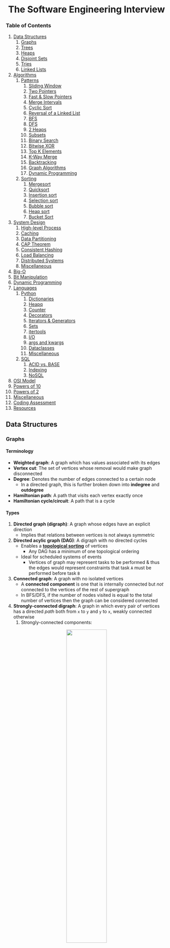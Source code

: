 <h1 align=center> The Software Engineering Interview </h1> <!-- omit in toc -->

<h3> Table of Contents </h3> <!-- omit in toc -->

1. [Data Structures](#data-structures)
   1. [Graphs](#graphs)
   2. [Trees](#trees)
   3. [Heaps](#heaps)
   4. [Disjoint Sets](#disjoint-sets)
   5. [Tries](#tries)
   6. [Linked Lists](#linked-lists)
2. [Algorithms](#algorithms)
   1. [Patterns](#patterns)
      1. [Sliding Window](#sliding-window)
      2. [Two Pointers](#two-pointers)
      3. [Fast & Slow Pointers](#fast--slow-pointers)
      4. [Merge Intervals](#merge-intervals)
      5. [Cyclic Sort](#cyclic-sort)
      6. [Reversal of a Linked List](#reversal-of-a-linked-list)
      7. [BFS](#bfs)
      8. [DFS](#dfs)
      9. [2 Heaps](#2-heaps)
      10. [Subsets](#subsets)
      11. [Binary Search](#binary-search)
      12. [Bitwise XOR](#bitwise-xor)
      13. [Top K Elements](#top-k-elements)
      14. [K-Way Merge](#k-way-merge)
      15. [Backtracking](#backtracking)
      16. [Graph Algorithms](#graph-algorithms)
      17. [Dynamic Programming](#dynamic-programming)
   2. [Sorting](#sorting)
      1. [Mergesort](#mergesort)
      2. [Quicksort](#quicksort)
      3. [Insertion sort](#insertion-sort)
      4. [Selection sort](#selection-sort)
      5. [Bubble sort](#bubble-sort)
      6. [Heap sort](#heap-sort)
      7. [Bucket Sort](#bucket-sort)
3. [System Design](#system-design)
   1. [High-level Process](#high-level-process)
   2. [Caching](#caching)
   3. [Data Partitioning](#data-partitioning)
   4. [CAP Theorem](#cap-theorem)
   5. [Consistent Hashing](#consistent-hashing)
   6. [Load Balancing](#load-balancing)
   7. [Distributed Systems](#distributed-systems)
   8. [Miscellaneous](#miscellaneous)
4. [Big-O](#big-o)
5. [Bit Manipulation](#bit-manipulation)
6. [Dynamic Programming](#dynamic-programming-1)
7. [Languages](#languages)
   1. [Python](#python)
      1. [Dictionaries](#dictionaries)
      2. [Heapq](#heapq)
      3. [Counter](#counter)
      4. [Decorators](#decorators)
      5. [Iterators & Generators](#iterators--generators)
      6. [Sets](#sets)
      7. [itertools](#itertools)
      8. [I/O](#io)
      9. [args and kwargs](#args-and-kwargs)
      10. [Dataclasses](#dataclasses)
      11. [Miscellaneous](#miscellaneous-1)
   2. [SQL](#sql)
      1. [ACID vs. BASE](#acid-vs-base)
      2. [Indexing](#indexing)
      3. [NoSQL](#nosql)
8. [OSI Model](#osi-model)
9. [Powers of 10](#powers-of-10)
10. [Powers of 2](#powers-of-2)
11. [Miscellaneous](#miscellaneous-2)
12. [Coding Assessment](#coding-assessment)
13. [Resources](#resources)

## Data Structures

### Graphs

#### Terminology <!-- omit in toc -->

- **Weighted graph**: A graph which has values associated with its edges
- **Vertex cut**: The set of vertices whose removal would make graph disconnected
- **Degree**: Denotes the number of edges connected to a certain node
  - In a directed graph, this is further broken down into **indegree** and **outdegree**
- **Hamiltonian path**: A path that visits each vertex exactly once
- **Hamiltonian cycle/circuit**: A path that is a cycle

#### Types <!-- omit in toc -->

1. **Directed graph (digraph)**: A graph whose edges have an explicit direction
   - Implies that relations between vertices is not always symmetric
2. **Directed acylic graph (DAG)**: A digraph with no directed cycles
   - Enables a [**topological sorting**](#topological-sorting) of vertices
     - Any DAG has a minimum of one topological ordering
   - Ideal for scheduled systems of events
     - Vertices of graph may represent tasks to be performed & thus the edges would represent constraints that task `A` must be performed before task `B`
3. **Connected graph**: A graph with no isolated vertices
   - A **connected component** is one that is internally connected but _not_ connected to the vertices of the rest of supergraph
   - In BFS/DFS, if the number of nodes visited is equal to the total number of vertices then the graph can be considered connected
4. **Strongly-connected digraph**: A graph in which every pair of vertices has a directed _path_ both from `x` to `y` and `y` to `x`, weakly connected otherwise
   1. Strongly-connected components:

  <p align="center">
    <img width=50% src="./assets/strongly_connected.png"/>
  </p>

#### Implementation <!-- omit in toc -->

1. **Adjacency list**
   - A hashmap whose keys are vertices and values are an unordered list of the neighbors of a vertex
   - More efficient than a matrix in regards to fetching a given vertex's neighbors - `O(1)` lookup
     - Less efficient for ascertaining if 2 vertices are neighbors - `O(|V|)` lookup
     - Slow to remove a vertex/edge because the entire map must be iterated over to remove any instances

 <p align="center">
    <img width=75% src="./assets/al.png"/>
  </p>

2. **Adjacency matrix**
   - Each (non-diagonal) entry `A`<sub>`ij`</sub> is equal to the number of edges from vertex `i` to vertex `j`
     - Entries can also be booleans if the graph is parallel (directed path in both directions)
   - In a graph without loops, the diagonal values in the matrix are `0`
   - Space efficient (1 bit per entry)
   - `O(1)` time to check if any 2 vertices are neighbors
   - Slow to add/remove vertices because the matrix will necessarily need to be resized/updated

 <p align="center">
    <img width=75% src="./assets/am.png"/>
  </p>

### Trees

A tree is an _undirected_ graph in which any two vertices are connected by _exactly_ one _path_ (not edge). In other words, a tree is an undirected graph without cycles.

#### Terminology <!-- omit in toc -->

- **Depth**: the number of edges from the root node to a node `n` (a root has a depth of `0`)
- **Height**: the number of edges from a node `n` to its _deepest_ leaf (a leaf has a height of `0`)

#### Traversals <!-- omit in toc -->

- Pre-order: Visit the _left_ side of each node
- In-order: Visit the _bottom_ of each node
- Post-order: Visit the _right_ side of each node

<p align="center">
  <img width=50% src="./assets/tree_traversals.jpeg"/>
</p>

#### Implementations <!-- omit in toc -->

##### Binary Trees

- **Full tree**: every node (aside from the leaves) has either `0` or `2` children
- **Complete tree**: Every level (except the last, potentially) is completely filled and all nodes are as far left as possible
- **Perfect tree**: A tree which is full and **wholly** complete e.g. last level is entirely filled
- **Balanced tree**: A tree in which the heights of any left and right sub-trees differ by no more than 1
- **Tree rotation**: An operation that changes the tree structure _without_ affecting the original order of the nodes

##### Binary Search Trees

Binary trees which have an additional sorting constraint such that **all** nodes of a left sub-tree are lesser than the root and **all** nodes of the right sub-tree are greater. This also implies that an inorder traversal of such a tree will print nodes in a sorted, ascending order.

- BSTs have a performance that's proportional to its height
  - Therefore, a smaller height is algorithmically preferable
  - Balanced trees have a height of `O(logN)` for `N` nodes
    - The worst case scenario for an unbalanced tree can be `O(N)`

###### Red-Black Trees

There are 4 main properties intrinsic to Red-Black trees:

1. Each node is either **red** or **black**
   - How the tree is "painted" ensures its balance
   - Tree is constantly re-painted to maintain its red-black properties
2. Root & all leaves are black
   - Leaf nodes have no data
3. If a node is red, then both of its children are black
4. Every path from a given node to its descendant leaves has the same number of black nodes (not counting the original node)
   - Therefore, there exists a black height for every node denoted as `bh(n)`

These properties thus reveal an axiom that a path from the root node to its _farthest_ leaf node is _no more than twice as long_ as the path from the root node to its _nearest_ leaf node (shortest path is entirely black nodes while the longest is of alternating colors). This ensures the tree is roughly height-balanced and therefore optimally efficient.

###### AVL trees

A self-balancing binary search tree in which each node maintains extra information called a balance factor whose value is either `-1`, `0` or `+1`.

- Balance factor of a node in an AVL tree is the difference between the height of the left subtree and that of the right subtree
- More stringent balancing than that of a Red-Black tree
  - Slower insertion & removal, faster search
- The heights of two subtrees from any node differ at most by `1`
  - If at any point the heights differ by more than `1`, a rebalancing is performed via tree rotations

##### Spanning Tree

A sub-graph of an undirected, connected graph which includes **all** vertices of the supergraph, trimmed down to contain the absolute _minimum number of edges_. The total number of spanning trees with `n` vertices that can be created from a complete graph is equal to `n`<sup>`(n-2)`</sup>.

###### Minimum Spanning Tree

A minimum spanning tree is a logical extension of a spanning tree. The only difference is that, for a minimum spanning tree, **weighted edges** are taken into account to derive the global minimum cost required to connect all vertices.

Algorithms:

1. [Kruskal's Algorithm (vertices)](#kruskals-algorithm)
2. [Prim's Algorithm (edges)](#prims-algorithm)

###### Shortest Path Tree

Given a connected, directed graph `G`, a shortest-path tree rooted at vertex `v` is a spanning tree `T` of `G`, such that the path distance from root `v` to any other vertex `u` in `T` is the shortest path distance from `v` to `u` in `G`.

A key component in SPTs, edge relaxation is the method by which the shortest path is able to be derived. Starting from the source node `v`, all adjacent nodes' weights are catalogued into one comprehensive table. Any non-adjacent node is marked as having a weight of positive infinity.

On each iterative visit of the next-closest vertex `u`, the paths to every other vertex is re-calculated from `u`. If this recalculation leads to a lesser-weighted path to any vertex `w` within the table, then the weight of that edge is updated to reflect that new, lesser value.

Once the next-closest vertex is determined, that node is visited and the cycle repeats. Eventually, once all the nodes have been visited, the table will contain a shortest path value from a source vertex `v` to _every other node_ in the graph.

Note: An SPT is **not** guaranteed to be an MST. An SPT guarantees that any node `u` will have a _locally_ optimized minimal path in regards to the _source_ node `v`, whereas an MST guarantees a _globally_ optimal cost to connect all vertices (without taking a source node into consideration).

Algorithms:

1. [Dijkstra's Algorithm](#dijkstras-algorithm)
2. [Bellman-Ford's Algorithm](#bellman-fords-algorithm)

### Heaps

A **complete binary tree** that satisfies the property that for any given node `n`, its children nodes are either lesser or greater than `n`.

When represented as an array:

- Children live at indices `2i+1` (left child) and `2i+2` (right child)
- Parent lives at `(i-1)//2`

```python
def heapify(arr, n, i):
      # Find largest among root and children
      largest = i
      l = 2 * i + 1
      r = 2 * i + 2

      if l < n and arr[i] < arr[l]:
          largest = l

      if r < n and arr[largest] < arr[r]:
          largest = r

      # If root is not largest, swap with largest and continue heapifying
      if largest != i:
          arr[i], arr[largest] = arr[largest], arr[i]
          heapify(arr, n, largest)


  def heapSort(arr):
      n = len(arr)

      # Build max heap
      for i in range(n//2, -1, -1):
          heapify(arr, n, i)

      for i in range(n-1, 0, -1):
          # Swap
          arr[i], arr[0] = arr[0], arr[i]

          # Heapify root element
          heapify(arr, i, 0)


  arr = [1, 12, 9, 5, 6, 10]
  heapSort(arr)
```

#### Fibonacci Heaps <!-- omit in toc -->

A fibonacci heap is a data structure that consists of a collection of trees which follow min-heap or max-heap property. In this structure, a node can have any amount of children except one. It is constructed in such a way that a tree of order `n` has at least `F`<sub>`n+2`</sub> nodes in it, where `F`<sub>`n+2`</sub> is the `(n+2)`<sup>th</sup> Fibonacci number.

##### Properties

1. It is a set of min/max-heap-ordered trees
2. A pointer is maintained at the minimum element node
3. It consists of a set of marked nodes
4. The trees within are unordered but rooted

<p align="center">
  <img width=70% src="./assets/fibonacci_heap.png"/>
</p>

##### Memory

The roots of all trees are linked together for quick access. The children nodes are then connected to one another via a doubly-linked list.

<p align="center">
  <img width=70% src="./assets/fib_heap_structure.png"/>
</p>

##### Complexity

- `O(1)` insertions, unions, key decreases, and min-finds
- `O(logn)` min extraction and node deletion

### Disjoint Sets

An abstract data structure that is concerned with the connectivity between components of a given network. Disjoint sets do not contain cycles, therefore they can be represented as trees.

#### Functions <!-- omit in toc -->

- `find(vertex)`

- `union(vertex1, vertex2)`

#### General Algorithm <!-- omit in toc -->

1. Initialize an array of size `V`, where `V` is the total number of vertices
   1. For each index, assign its value to that of the node it's representing
2. Iterate through a list of edges
3. Check whether the vertices of these edges belong to the same disjoint set
4. If not, union the vertices by updating the array to reflect the new set association
5. Continue iterating through the rest of the edges

#### Basic Implementations <!-- omit in toc -->

##### Quick Find

1. `O(1)` lookups but unions have a time complexity of `O(N)`
2. _Each_ index in the array is assigned to the root node of its corresponding set
3. Therefore, looking up whether two nodes belong to a set is trivial `return find(x) == find(y)`
4. Unions, however, necessitate all nodes in the joinee set to be updated with a new root value

```python
def __init__(self, size):
  self.root = [i for i in range(size)]

def find(self, x):
  return self.root[x] #efficient

def union(self, x, y):
  rootX = self.find(x)
  rootY = self.find(y)

  if rootX != rootY:
    for i in range(len(self.root)): #inefficient
      if self.root[i] == rootY:
        self.root[i] = rootX
```

##### Quick Union

1. `O(logN)` unions **and** finds
2. Each _parent_ index in the array is assigned to another parent index
3. Therefore, finding whether two vertices belong to a set takes a bit longer. `find(x), find(y)` has to access the index of `x` and `y`, and if its values are not not equal, it continually travels up their lineages until it finds their respective root nodes
4. Unions, on the other hand, are very efficient. To union two sets, the parent node of `set2` is the sole node that needs to be updated in the array

```python
def __init__(self, size):
  self.root = [i for i in range(size)]

def find(self, x):
  while x != self.root[x]: #inefficient
    x = self.root[x]
  return x

def union(self, x, y):
  rootX = self.find(x)
  rootY = self.find(y)

  if rootX != rootY:
    self.root[rootY] = rootX #efficient
```

<p align="center">
  <img width=70% src="./assets/disjoint_set.png"/>
</p>

##### Optimizations

There are 2 main optimizations we can implement into the disjoint set union algorithm:

###### Union by Rank

1. An extension of quick-union, union by rank provides optimizations for `union()`
2. Serves to limit the maximum height of each set
3. When unioning two vertices, instead of picking either the root of `x` or `y` at random (as in quick union), the root of the vertex with the lesser "rank" is chosen as the unionee
   1. Ranks are determined by tree height
   2. Thus, the "smaller" tree is merged into the larger and the possibility of creating a set that mimics a linked-list (`O(N)`) structuring is reduced
4. The general concept is that the array structure should represent a tree in order for the time complexity to be reduced down to a logarithmic time complexity
   1. Less parent nodes, less iterations

```python
def __init__(self, size):
  self.root = [i for i in range(size)]
  self.rank = [1] * size

def find(self, x):
  while x != self.root[x]:
    x = self.root[x]
  return x

def union(self, x, y):
  rootX = self.find(x)
  rootY = self.find(y)

  if rootX != rootY:
    if self.rank[rootX] > self.rank[rootY]:
      self.root[rootY] = rootX
    elif self.rank[rootX] < self.rank[rootY]:
      self.root[rootX] = rootY
    else:
      self.root[rootY] = rootX
      self.rank[rootX] += 1 # union by rank
```

###### Union with Path Compression

1. This optimization leverages the fact that the parent node of a parent node must be computed in order to find a node's given root
2. Since these computations are made along the entire length of the branch up to the root, the branch as a whole can be compressed
   1. The individual nodes composing this branch can be directly assigned to their ancestral root node rather than their respective parents
   2. This mimics the functionality in the Quick Find implementation and grants a best `O(1)` lookup time, `O(logN)` on average

```python
def __init__(self, size):
  self.root = [i for i in range(size)]

def find(self, x):
  while x != self.root[x]: # optimization
    self.root[x] = self.find(self.root[x])
  return self.root[x]

def union(self, x, y):
  rootX = self.find(x)
  rootY = self.find(y)

  if rootX != rootY:
    self.root[rootY] = rootX
```

###### Quick Union with All Optimizations

```python
def __init__(self, size):
  self.root = [i for i in range(size)]
  self.rank = [1] * size

def find(self, x):
  while x != self.root[x]:
    self.root[x] = self.find(self.root[x])
  return self.root[x]

def union(self, x, y):
  rootX = self.find(x)
  rootY = self.find(y)

  if rootX != rootY:
    if self.rank[rootX] > self.rank[rootY]:
      self.root[rootY] = rootX
    elif self.rank[rootX] < self.rank[rootY]:
      self.root[rootX] = rootY
    else:
      self.root[rootY] = rootX
      self.rank[rootX] += 1
```

### Tries

- Nodes do not store keys, but rather their position within the trie defines the key
  - e.g. They typically only store a character and the full string is built via depth traversal
- They typically store a boolean value representing whether said node signifies the end of a word
- Implemented as a `dictionary` of dictionaries
- `O(N)` lookup where `N` is the length of the word
- `O(M*N)` space complexity, for `M` words of length `N`

<p align="center">
  <img width=50% src="./assets/trie.svg"/>
</p>

### Linked Lists

- Fast, slow pointers
  - Both start at the head but one pointer jumps 2 nodes at a time, the other just 1
  - When `fast == slow`, then a cycle exists
  - **To find the length of the cycle**, move one of the pointers one-at-a-time until `fast == slow` again
  - **To find the start of the cycle**, start 2 pointers at the `root`, move 1 pointer ahead by the cycle length, then increment both by 1 until `ptr1 == ptr2`

## Algorithms

### Patterns

---

#### Quick reference <!-- omit in toc -->

| Problem                                       | Pattern                   |
| --------------------------------------------- | ------------------------- |
| Sorted array                                  | Binary search, 2 pointers |
| Permutations, subsets, all possible solutions | Backtracking              |
| Recursion not permitted                       | Stack                     |
| Max/min subarray, subset                      | Dynammic Programming      |
| Top, least K items                            | Heap                      |
| Common strings                                | Map, trie                 |
| Anything else                                 | Hash table, set           |

#### Sliding Window

- Ideal when the objective is to calculate something among subsets of an array or list
  - e.g. Given an array, find the average of all contiguous subarrays of size `K`
- Can reuse previous window calculation by simply removing the element that is exiting the window upon the next iteration - `O(n)`

```python
def find_averages_of_subarrays(arr, k):
  results = []
  windowSum = 0
  windowStart = 0

  for windowEnd in range(arr.length):
    windowSum += arr[windowEnd]

    if windowEnd >= k - 1:
      results.append(windowSum/k)
      windowSum -= arr[windowStart]
      windowStart += 1

  return results
```

#### Two Pointers

- Ideal for sorted arrays/linked lists or finding a set (pair, triplet, subarray) of elements that fit a certain constraint
- e.g. Squaring a sorted array, finding a triplet that sum to 0

```python
def remove_element(arr: List[int], key: int) -> int:
  nextElement = 0

  for val in range(len(arr)):
    if val != key:
      arr[nextElement] = val
      nextElement += 1

  return nextElement
```

#### Fast & Slow Pointers

- Typically reserved for cyclical arrays and linked lists
- e.g. Identifying palindromes, cycles

```python
def has_cycle(head: Optional[ListNode]) -> bool:
 slow = fast = head

 while fast and fast.next:
  fast = fast.next.next
  slow = slow.next

  if fast == slow:
   return True
 return False
```

```python
def find_happy_number(num):
  slow = num
  fast = num

  while True:
    slow = find_square_sum(slow)
    fast = find_square_sum(find_square_sum(fast))
    if slow == fast: break

  # check if the cycle is stuck on the number 1
  return slow == 1

def find_square_sum(num):
  sum = 0
  while num > 0:
    digit = num % 10
    sum += digit * digit
    num //= 10
  return sum
```

#### Merge Intervals

- Relevant for any problem involving overlapping intervals
  - Can be either finding these intervals or merging them
- If there are 2 intervals `A` and `B`, there are 6 outcomes:

<p align="center">
  <img width=75% src="./assets/merge_intervals.png"/>
</p>

```python
class Interval:
  def __init__(start, end):
    this.start = start
    this.end = end

def merge(intervals):
  if len(intervals) < 2:
    return intervals

  intervals.sort(lambda x: x.start)
  mergedIntervals = []

  start = intervals[0].start
  end = intervals[0].end

  for i in range(1, len(intervals)):
    interval = intervals[i]

    if interval.start <= end:
      end = max(interval.end, end)
    else:
      mergedIntervals.append(Interval(start, end))
      start = interval.start
      end = interval.end

  mergedIntervals.append(Interval(start, end))
  return mergedIntervals
```

#### Cyclic Sort

- Ideal for arrays containing numbers in a given range
- Iterates through array to identify any misplaced values and then placing them into their correct position
- e.g. Given an array of unsorted numbers 1 to `n` (duplicates allowed), find the missing number. We can sort by placing `1` at index `0`, 2 at `1`, etc. and then iterate again to find missing number

<p align="center">
  <img width=90% src="./assets/cyclic_sort.png"/>
</p>

```python
def cyclic_sort(nums):
  i = 0

  while i < nums.length:
    index = nums[i] - 1

    if nums[i] != nums[index]:
      nums[i], nums[index] = nums[index], nums[i]
    else:
      i += 1
  return nums
```

#### Reversal of a Linked List

- Reversing a linked list using existing nodes i.e. no extra memory is used

```python
def reverse(head):
  current = head
  previous = None

  while current:
    next_node = current.next
    current.next = previous
    previous = current
    current = next_node

  return previous
```

#### BFS

- Optimal choice for any problem involving traversal of a tree level-by-level
- Ideal for finding the shortest path between two vertices in a graph whose edges have _equal_ and _positive_ weights.
- Implemented via **queues**
- `O(V)` space complexity where `V` is equal to the number of nodes
- `O(V + E)` time complexity, where `E` is equal to the number of edges

```python
def bfs(graph, root):
  visited, queue = set(), deque([root])
  visited.add(root)

  while queue:
    vertex = queue.popleft()

    for neighbour in graph[vertex]:
      if neighbour not in visited:
        visited.add(neighbour)
        queue.append(neighbour)

  return visited
```

#### DFS

- Implemented via **stacks** or **recursion**
  1. Start at root node
  2. Perform null check
  3. Make recursive call to children
  4. Perform operations on node
- `O(V)` space complexity
- `O(V + E)` time complexity

```python
def dfs(graph, start, visited=None):
  if visited is None:
    visited = set()
  visited.add(start)

  for next_node in graph[start]:
    if next_node not in visited:
      dfs(graph, next_node, visited)

  return visited
```

```python
# Given a binary tree and a number ‘S’, 
# find if the tree has a path from root-to-leaf such that the sum of all the node values of that path equals ‘S’

def has_path(root, sum):
  if not root: return False

  if root.value == sum and not root.left and not root.right:
    return True

  return has_path(root.left, sum - root.value) or has_path(root.right, sum - root.value)
```

#### 2 Heaps

- Performant for problems that involve a set of elements that can be divided into 2 parts in order to find some kind of median value
- Store the first half into a max-heap and the other half into a min-heap
- Median of the current list of numbers can be calculated from the top element of 2 heaps at any time
- e.g. Priority queues, scheduling, finding the smallest/largest/median elements of a given set

```python
class MedianFinder:

def __init__(self):
 self.maxheap = [] # lesser values
 self.minheap = [] # greater values

def addNum(self, num: int) -> None:
 heapq.heappush(self.maxheap, -num)

 if len(self.maxheap) - len(self.minheap) > 1:
  heapq.heappush(self.minheap, -heapq.heappop(self.maxheap))

 if self.maxheap and self.minheap and -self.maxheap[0] > self.minheap[0]:
  ret = -heapq.heappop(self.maxheap)
  ret2 = heapq.heapreplace(self.minheap, ret)
  heapq.heappush(self.maxheap, -ret2)

def findMedian(self) -> float:
 if len(self.maxheap) != len(self.minheap):
  return -self.maxheap[0]
 else:
  return (-self.maxheap[0] + self.minheap[0]) / 2
```

#### Subsets

- BFS approach to dealing with permutations and combinations of sets
- Iteratively add element of a set to all existing subsets to create new subsets:
  - `[1, 5, 3]` -> `[[1]]` -> `[[1], [5], [1,5]]` -> `[[1], [5], [1,5], [3], [1,3], [5, 3], [1, 5, 3]]`
- e.g. Find combinations or permutations of a given set, subsets with dupes

```python
def find_subsets(nums):
  subsets = [[]]

  for val in nums:
    for i in range(len(subsets)):
      subsets.extend([subsets[i].append(val)])
  return subsets
```

#### Binary Search

- Used for finding an element from a sorted list by comparing its mid-point to the target value and continuously narrowing the scope of its search space by half
- `O(logN)`

##### Template 1

This template is the most basic and elementary form of binary search. It's used to search for an element or condition which can be determined by accessing a _single index_ in the array.

- `left = 0, right = length-1`
- `left = mid+1`
- `right = mid-1`

```python
left, right = 0, len(nums) - 1

while left <= right:
    mid = (left + right) // 2
    if nums[mid] == target:
        return mid
    elif nums[mid] < target:
        left = mid + 1
    else:
        right = mid - 1

# End Condition: left > right
return -1
```

##### Template 2

This template is a more advanced binary search. It's used to search for an element or condition that requires accessing the current index _and its immediate right neighbor's index_.

- `left = 0, right = length`
- `left = mid+1`
- `right = mid`

```python
left, right = 0, len(nums)

while left < right:
    mid = (left + right) // 2
    if nums[mid] == target:
        return mid
    elif nums[mid] < target:
        left = mid + 1
    else:
        right = mid

# End Condition: left == right
if left != len(nums) and nums[left] == target:
    return left
return -1
```

##### Template 3

This template is used to search for an element or condition which requires accessing the current index and _both_ its neighbors.

- `left = 0, right = length-1`
- `left = mid`
- `right = mid`

```python
left, right = 0, len(nums) - 1

while left + 1 < right:
  mid = (left + right) // 2
  if nums[mid] == target:
    return mid
  elif nums[mid] < target:
    left = mid
  else:
    right = mid

# End Condition: left + 1 == right
if nums[left] == target: return left
if nums[right] == target: return right
return -1
```

#### Bitwise XOR

- Logical bitwise operator that returns `0` if both bits are the same, `1` otherwise

```python
# Given an array of n-1 integers in the range from 1 to n, find the one number that is missing from the array.

def find_missing_number(arr):
  # x1 represents XOR of all values from 1 to n
  x1 = 1

  # x2 represents XOR of all values in arr
  x2 = arr[0]

  for i in range(2, len(arr+1)):
    x1 ^= i

  for i in range(1, n-1):
    x2 ^= arr[i]

  # missing number is the xor of x1 and x2
  return x1 ^ x2

find_missing_number([1,5,2,6,4]) # 3
```

```python
def find_single_number(arr):
  # we can XOR all the numbers in the input; duplicate numbers will zero out each other and we will be left with the single number.
  num = 0

  for val in arr:
    num ^= val

  return num

find_single_number([1, 4, 2, 1, 3, 2, 3]) # 4
```

#### Top K Elements

- Implement using heap
  1. Insert K elements into a min/max-heap
  2. Iterate through remaining numbers and if current iteration is greater than the heap, replace top of heap with that element

```python
def top_k_frequent(nums: List[int], k: int) -> List[int]:
  count = Counter(nums)
  return heapq.nlargest(k, count.keys(), key=count.get)
```

#### K-Way Merge

- Problems that involve a set of sorted arrays
- Use a heap to efficiently perform sorted traversal of all elements of all K arrays
  1. Insert first element of each array into a min-heap
  2. Take out the top of the heap and add it to a merged list
  3. Insert the next element from the array of the removed element
  4. Repeat 2 & 3 to populate the merged list in sorted order

```python
# You are given an array of k linked-lists lists, each linked-list is sorted in ascending order.
# Merge all the linked-lists into one sorted linked-list and return it.

def merge_k_lists(lists):
  h = [(l.val, idx) for idx, l in enumerate(lists) if l]
  heapq.heapify(h)
  head = cur = ListNode(None)

  while h:
      val, idx = heapq.heappop(h)
      cur.next = ListNode(val)
      cur = cur.next
      node = lists[idx] = lists[idx].next
      if node:
          heapq.heappush(h, (node.val, idx))

  return head.next

```

#### Backtracking

A general algorithm for finding **all** (or some) solutions to computational problems which incrementally build candidates to the solution and abandons a candidate (backtracks) as soon as it determines that the candidate cannot lead to a valid solution. Implemented via recursion, it is often the preferable option (over a divide and conquer algorithm) if the number of solutions is unknown.

```python
def all_paths_from_src_to_target(graph: List[List[int]]) -> List[List[int]]:
 paths = []
 target = len(graph)-1
 
 def backtrack(node, path):          
  if node == target:
   paths.append(list(path))
   return
 
  for neighbor in graph[node]:
   backtrack(neighbor, path + [neighbor])
  
 backtrack(0, [0])
 return paths
```

#### Graph Algorithms

##### Topological Sorting

A graph traversal in which each node `v` is visited only *after* all of its dependencies are visited first. _Note_: multiple topological sortings can exist for any given graph.

###### Limitations

- Must be a directed, acyclic graph
- There must be _at least_ one vertex with an in-degree of `0`, i.e. an origin node

###### Kahn's Algorithm

```python
def topological_sort(self, n, edges):
  indegrees = [0 for x in range(n)]
  neighbors = defaultdict(list)
  q = deque()
  ret = []

  for src, dest in edges:
    neighbors[src].append(dest)
    indegrees[dest] += 1

  q = deque(node for node in range(n) if indegrees[node] == 0)

  while q:
    node = q.popleft()

    if node in neighbors:
      for neighbor in neighbors[node]:
        indegrees[neighbor] -= 1

        if indegrees[neighbor] == 0:
          q.append(neighbor)

    ret.append(node)

  return ret if len(ret) == n else []
```

###### Topological Sort using DFS

```python
class Solution:
  WHITE = 1
  GRAY  = 2
  BLACK = 3

  def dfs(self, node, visited, stack):
    visited[node] = Solution.GRAY

    for neighbor in self.graph[node]:
      if visited[neighbor] == Solution.WHITE:
        self.dfs(neighbor, visited, stack)
      elif visited[neighbor] == Solution.GRAY:
        has_cycle = True

    visited[node] = Solution.BLACK
    stack.append(v)

  def topological_sort(self):
    visited = [Solution.WHITE] * self.V
    stack = []

    for node in range(self.V):
      if visited[node] == Solution.WHITE:
        self.dfs(node, visited, stack)

    return stack if not has_cycle else []
```

###### Complexity

- `O(V + E)` time complexity: `O(E)` for constructing an adjacency list, `O(V + E)` time to repeatedly visit each vertex and update all of its outgoing edges in the worst case scenario. `O(E)` + `O(V + E)` = `O(V + E)`
- `O(V + E)` space complexity for an adjacency list of size `O(E)`, storing `O(V)` in-degrees for each vertex, and `O(V)` nodes in the queue

##### Minimum Spanning Tree Algorithms

###### Kruskal's Algorithm

A greedy algorithm that takes a weighted, connected, undirected graph and calculates the subset of the edges of that graph which form a tree that includes every vertex and whose sum of edges is the minimum possible sum.

Algorithm

1. Sort all edges by their weights
2. Take the edge with the lowest weight and add it to the minimum spanning tree (skip edges that would produce a cycle)
   1. MST can be represented using a disjoint set
3. Keep adding edges until all vertices are accounted for in the MST

Complexity

- `O(E⋅logE)` time complexity, where `E` is equal to the number of edges
  - This is due to the initial sorting of the edges
- `O(V)` space complexity, where `V` represents the total number of edges

<p align="center">
  <img width=50% src="./assets/kruskal.gif"/>
</p>

```python
ds = []

def min_cost_connect_points(self, points: List[List[int]]) -> int:
  edges = []
  sum = 0

  self.init(len(points))

  for i in range(len(points)):
    for j in range(i+1, len(points)):
      cost = self.calcManhattan(points[i], points[j])
      edges.append((cost, i, j))

  heapq.heapify(edges)

  while edges:
    edge = heapq.heappop(edges)
    sum += self.union(edge)
  return sum

def init(self, sz):
  self.ds = [x for x in range(sz)]

def calc_manhattan(self, pt1: List[int], pt2: List[int]):
  return abs(pt1[0] - pt2[0]) + abs(pt1[1] - pt2[1])

def find(self, x):
  return self.ds[x]

def union(self, data):
  sum = 0
  cost, x, y = data
  rootx = self.find(x)
  rooty = self.find(y)

  if rootx != rooty:
    sum += cost
    for i in range(len(self.ds)):
      if self.ds[i] == rootx:
        self.ds[i] = rooty
  return sum
```

###### Prim's Algorithm

Very similar to Kruskal's except rather than constructing an MST with **edges**, Prim's algorithm builds it using **vertices**

- Steps
  1. Initialize the minimum spanning tree with a vertex chosen at random.
  2. Find all the edges that connect the tree to new vertices, find the minimum and add it to the tree
  3. Keep repeating step 2 until we get a minimum spanning tree
- Time complexity
  - Binary heap: `O(E⋅logV)`
    - `O(V + E)` time to traverse all vertices
    - `O(logV)` time to extract minimum element
  - Fibonacci heap: `O(E + V⋅logV)`
    - `O(logV)` time to extract minimum element
- Space complexity: `O(V)` to store all vertices in data structure

<p align="center">
  <img width=50% src="./assets/prims.gif"/>
</p>

```python
def min_cost_connect_points(self, points: List[List[int]]) -> int:
  sz = len(points)
  visited = [False] * sz
  pq = []
  res = 0

  v1 = points[0]

  for i in range(1, sz):
    v2 = points[i]
    cost = self.calcManhattan(v1, v2)
    pq.append((cost, 0, i))

  heapq.heapify(pq)

  visited[0] = True
  while pq:
    cost, pt1, pt2 = heapq.heappop(pq)

    if not visited[pt2]:
      res += cost
      visited[pt2] = True

      for j in range(sz):
          if not visited[j]:
              cost = self.calcManhattan(points[pt2], points[j])
              heapq.heappush(pq, (cost, pt2, j))
  return res


def calc_manhattan(self, pt1: List[int], pt2: List[int]):
  return abs(pt1[0] - pt2[0]) + abs(pt1[1] - pt2[1])
```

##### Shortest Path Algorithms

###### Dijkstra's Algorithm

Intended for weighted, directed graphs with _non-negative_ weights. The order of the vertex traversal is determined by the smallest weighted edge at any given time.

Complexity

- `O(E + VlogV)` time complexity using a Fibonacci heap, where `E` is equal to the number of edges and `V` the vertices.
  - Using a min-heap, for `V` vertices, it takes `O(logV)` time to extract the minimum element.
  - Alternatively, `O(V + ElogV)` time complexity for a binary heap implementation.
- `O(V)` space complexity

```python
class Solution(object):
    def network_delay_time(self, times, N, K):
        graph = collections.defaultdict(list)
        for u, v, w in times:
            graph[u].append((v, w))

        pq = [(0, K)]
        dist = {node: float('inf') for node in range(1, N+1)}

        while pq:
            weight, node = heapq.heappop(pq)
            dist[node] = weight

            for nei, nei_weight in graph[node]:
                if nei_weight < dist[nei]:
                    heapq.heappush(pq, (weight+nei_weight, nei))

        return max(dist.values()) if len(dist) == N else -1
```

###### Bellman-Ford's Algorithm

Intended for any weighted, directed graphs (_including_ negative values). This algorithm recalculates _every_ edge for each new vertex visitation (as opposed to Dijkstra's greedy method, which limits its scope of analysis to the edges of a visited vertex's immediate neighbors). The order of the vertex traversal is not dependent on any locally-optimum weight, rather, all nodes `V` are iterated over `V-1` times.

Complexity

- `O(VE)` time complexity in the worst case scenario in which every edge is relaxed for every vertex
- `O(V)` space complexity for two 1-dimensional arrays: one for storing the shortest distance from the source vertex to every other vertex (using `V-1` edges) and the other for representing the shortest distance using _at most_ `V` edges

```python
class Graph:
  def __init__(self, vertices):
    self.V = vertices
    self.graph = [] # Array of edges

  def add_edge(self, s, d, w):
    self.graph.append([s, d, w])


def bellman_ford(self, src):
  # Step 1: fill the distance array and predecessor array
  dist = [float("Inf")] * self.V
  # Mark the source vertex
  dist[src] = 0

  # Step 2: relax edges |V| - 1 times
  for _ in range(self.V - 1):
    for s, d, w in self.graph:
      if dist[s] != float("Inf") and dist[s] + w < dist[d]:
        dist[d] = dist[s] + w

  # Step 3: detect negative cycle
  # if value changes then we have a negative cycle in the graph
  # and we cannot find the shortest distances
  for s, d, w in self.graph:
    if dist[s] != float("Inf") and dist[s] + w < dist[d]:
      return
```

#### Dynamic Programming

Refer [here](#dynamic-programming-1)

### Sorting

**Stability**: A sorting algorithm is considered stable if the two or more items with the same value maintain the same relative positions even after sorting.

---

#### Mergesort

- A sorting algorithm that divides an array into multiple smaller subproblems. When each subproblem is solved, the results are combined to form a sorted array.
- Divide and conquer
- Stable
- `O(N⋅logN)`

<p align="center">
  <img width=50% src="./assets/merge_sort.png"/>
</p>

```python
def merge_sort(my_list):
  if len(my_list) > 1:
    mid = len(my_list) // 2
    left = my_list[:mid]
    right = my_list[mid:]

    merge_sort(left)
    merge_sort(right)

    i = j = k = 0

    while i < len(left) and j < len(right):
      if left[i] < right[j]:
        my_list[k] = left[i]
        i += 1
      else:
          my_list[k] = right[j]
          j += 1
      k += 1

    while i < len(left):
      my_list[k] = left[i]
      i += 1
      k += 1

    while j < len(right):
      my_list[k]=right[j]
      j += 1
      k += 1

def find_minimum(lst):
  if (len(lst) <= 0):
      return None
  merge_sort(lst)
  return lst[0]
```

#### Quicksort

- A divide-and-conquer sorting algorithm that divides an array into smaller subarrays by random selection of a pivot. Elements less than the pivot occupy the left side of it, while those greater go on the right. The constituent subarrays follow the same approach and all subproblems are combined to form a sorted array.
- Not stable
- `O(n^2)`

##### Algorithm

1. Select pivot
2. Iterate through array until we hit an element whose value is greater than that of the pivot and set a second pointer here
3. Keep iterating until we find an element that is _smaller_ than the pivot and swap with the larger element from the previous step
   1. `++` the second pointer and use this as the new potential swap candidate
4. Finally, once we reach the end, swap the pivot with the second pointer
5. Divide the arrays and repeat this process

```python
# function to find the partition position
def partition(array, low, high):

  # choose the rightmost element as pivot
  pivot = array[high]

  # pointer for greater element
  i = low - 1

  for j in range(low, high):
    if array[j] <= pivot:
      # if element smaller than pivot is found
      # swap it with the greater element pointed to from i
      i = i + 1

      (array[i], array[j]) = (array[j], array[i])

  # swap the pivot element with the greater element specified by i
  (array[i + 1], array[high]) = (array[high], array[i + 1])

  # return the position from where partition is done
  return i + 1

def quick_sort(array, low, high):
  if low < high:

    pi = partition(array, low, high)
    quickSort(array, low, pi - 1)
    quickSort(array, pi + 1, high)


data = [8, 7, 2, 1, 0, 9, 6]
quickSort(data, 0, len(data) - 1)
```

#### Insertion sort

- Algorithm that places an unsorted element at its suitable place in each iteration
- Stable
- `O(n^2)`

##### Algorithm

1. Assume the first element of the array is already sorted. Consider this to be a partition between the "unsorted" remainder
2. Iterate through array starting at index `1` and compare to sorted array
   1. Insert index element in its appropriate place in the sorted array

```python
def insertion_sort(array):
  for i in range(1, len(array)):
    key = array[i]
    left = i - 1

    while left >= 0 and key < array[left]:
      array[left + 1] = array[left]
      left = left - 1

    array[left + 1] = key
```

#### Selection sort

- Algorithm that selects the smallest element from the "unsorted" portion of an array and then places that element at the beginning of the sorted portion
- Not stable
- `O(n^2)`

##### Algorithm

1. At every iteration, set the first element from the unsorted array to `minimum`
2. Walk through the array and re-assign `minimum` if a lesser number is encountered
3. Once we reach the end of the array, swap `minimum` with the last index of the "sorted" array

```python
def selection_sort(array, size):
  for i in range(size):
    min_idx = i

    for i in range(i + 1, size):
      min_idx = i if array[i] < array[min_idx] else min_idx

    array[i], array[min_idx] = array[min_idx], array[i]
```

#### Bubble sort

- Algorithm that compares two adjacent elements and swaps them to be in the intended order.
- Stable
- `O(n^2)`

##### Algorithm

1. Starting at index `0`, compare the element with its neighbor at index `1`
   1. Swap them such that the lesser element is on the left and the greater element is on the right
2. Increment such that we now compare values at index `1` and `2`
3. Repeat until end of array is reached
4. Invoke function again until array is fully sorted

```python
def bubble_sort(array):
  for i in range(len(array) - 1):
    if array[i] > array[i + 1]:
      array[i], array[i+1] = array[i+1], array[i]
```

#### Heap sort

- Efficient algorithm that leverages arrays and trees
- Recall that all leaves are proper heaps by default (they have no children and thus they are the min/max element of their tree)
  - Efficiency of algorithm can therefore be improved by starting at the first non-leaf node from the bottom
    - `n//2 - 1`, where `n` is the total number of nodes, gives us the index to start at
- `O(N⋅logN)`

##### Algorithm 

1. Heapify
   1. The discrete algorithm that is used to construct a max-heap
   2. Given a node within the tree whose children are proper heaps, compare the parent to its children
      1. If the node is greater than its children, do nothing
      2. Otherwise, swap the node with its highest priority child
         1. Percolate this node downwards until it's in its appropriate index by recursively invoking `heapify()`
   3. `O(N)` time

```python
def heapify(arr, n, i): # n == array size, i == index
  largest = i
  left = 2 * i + 1
  right = 2 * i + 2

  if left < n and arr[i] < arr[left]:
    largest = left

  if right < n and arr[largest] < arr[right]:
    largest = right

  if largest != i:
    arr[i], arr[largest] = arr[largest], arr[i]
    heapify(arr, n, largest)
```

<p align="center">
  <img width=40% src="./assets/heapify.png"/>
</p>

2. Building max-heap
   1. To build a max-heap from any tree, we start from the bottom up (start at first non-leaf)
   2. Iterate upwards through these nodes, running `heapify()` on each

```python
def build_max_heap(arr):
  n = len(arr)
  for i in range(n//2, -1, -1):
    heapify(arr, n, i)
```

3. Sorting
   1. **Swap**: Remove the root element by swapping it with the node in the last index
   2. **Remove**: Reduce the size of the heap by `1`
   3. **Heapify**: `heapify()` the root element again to restore the max-heap property
   4. Repeat process until entire heap is sorted

```python
def sort(arr):
  n = len(arr)
  for i in range(n-1, 0, -1):
    arr[i], arr[0] = arr[0], arr[i]
    heapify(arr, i, 0)
```

4. Result

```python
def heapSort(arr):
  build_max_heap(arr)
  sort(arr)

  print(arr)
```

##### Complexity

- If complete binary trees have a height of `O(logN)`, then the worst case scenario for a root node to percolate is `O(logN)`
- During the `build_max_heap()` stack, we invoke `heapify()` for `n/2` elements
  - `n/2` is asymptotically equivalent to `n`, thus a complexity of `O(N⋅logN)`
- During the `sort()` stack, we call `heapify()` `n` times, thus also resulting in a time complexity of `O(N⋅logN)`
  - Not factored into equation since these two methods are invoked sequentially
- `O(1)` space complexity

#### Bucket Sort

A stable sorting algorithm that divides the unsorted array elements into several buckets. Each bucket is then sorted by using any of the sorting mechanisms mentioned above or by recursively applying the same bucket algorithm.

##### Scatter-Gather Approach

The algorithm itself is described as a scatter-gather approach due to the nature of its process. An array, whose indices represent individual buckets, is created to store the elements of an input. Each bucket is assigned a specific range which is then used as the partition critera when scattering the input elements.

A stable sorting algoritm is then applied to each bucket. Once complete, the elements are then gathered back into a holistic data structure by iterating through each bucket and inserting the elements into the original array, in order.

- `O(n^2)` worst case, `O(n)` average case
- `O(n + k)` space complexity

<p align="center">
  <img width=60% src="./assets/bucket.png"/>
</p>

```python
def bucketSort(array):
  bucket = []

  # Create empty buckets
  for i in range(len(array)):
    bucket.append([])

  # Insert elements into their respective buckets
  for j in array:
    index_b = int(10 * j)
    bucket[index_b].append(j)

  # Sort the elements of each bucket
  for i in range(len(array)):
    bucket[i] = sorted(bucket[i])

  # Get the sorted elements
  k = 0
  for i in range(len(array)):
    for j in range(len(bucket[i])):
      array[k] = bucket[i][j]
      k += 1
  return array
```

## System Design

### High-level Process

1. Clarify functional requirements
   1. What does the system do? How?
   2. Define the use cases
   3. Document any other additional features or nice-to-haves
2. Set and justify technical priorities
   1. Throughput
   2. Latency
   3. System availability
   4. Any other architectural, non-functional requirements
   5. Estimations and constraints
      1. Traffic estimates
         1. How many requests per month? Per second?
      2. Storage estimates
         1. Reads vs. writes percentage?
            1. Reads/writes per second?
         2. Consider 80-20 rule
         3. Total storage required over 5 years
      3. Bandwidth estimates
      4. Memory estimates
3. Define the APIs and data schemas
   1. Define the resources, parameters, their functions, & responses
   2. Define the data objects and their respective fields and estimated bytes
   3. Databases
      1. Determine relationship between records and weigh benefits of a SQL vs. NoSQL solution
      2. Sketch out schemas
4. Build data transformations until requirements are met
   1. Craft basic design and algorithm
   2. Data partitioning and replication
   3. Caching
   4. Load balancing
   5. Messaging
5. Continuously iterate to scale, reduce latency, and eliminate points of failure or bottlenecks
   1. Caching
   2. Load balancing
   3. Purging / DB cleanup
   4. Telemetry
   5. Security / permissions

### Caching

- Recently requested data is likely to be requested again
  - **80-20 rule**: 80% of traffic is generated by 20% of the resources
- Most commonly implemented at level nearest to front-end, so as to avoid taxing downstream systems

#### Invalidation <!-- omit in toc -->

- A process in a computer system whereby entries in a cache are replaced or removed
- If data is modified on the DB, its cached version should be invalidated. A problem of **consistency**.

  1. **Write-through cache**

     - Data is written into the cache and DB simultaneously
     - Sacrifices latency for a minimized risk of data loss/inconsistency
       - This is because each update necessitates 2 writes

  2. **Write-around cache**

     - Data is written directly to storage, bypassing cache entirely
     - Pro: Reduces the risk of the cache being flooded with writes that ultimately won't be read (80-20 rule)
     - Con: Read requests for recently-written data are likely to result in a cache miss
       - Thus, the request must be forwarded to the back-end, increasing latency

  3. **Write-back cache**
     - Written only to the cache
     - Completion is immediately confirmed to the client
     - Writes to permanent storage are done after a specified interval or under defined conditions
     - Pro: Low latency, high throughput
     - Con: Increased risk of data loss if cache were to fail

- Eviction policies
  1. FIFO: first in, first out
  2. LIFO: last in, first out
  3. LRU: least recently used
  4. MRU: most recently used
  5. LFU: least frequently used
  6. RR: random replacement

### Data Partitioning

#### Methods <!-- omit in toc -->

1. **Horizontal (Sharding)**
   - All partitions share the same schema
   - Each partition is a shard that holds a specific subset of data
     - e.g. In a `Places` table, we partition based on ZIP codes. ZIP codes under `xyz` threshold go into `Server1`, otherwise they go into `Server2`
       - Can be problematic if the range value is not thoroughly vetted: the tables can become easily unbalanced
       - Onerous to change the partition key after system is in operation
   - Common problems
     - Most constraints are due to the fact that a horizontally distributed system, by definition, requires operations across multiple servers
     - **Joins & denormalization**
       - Denormalization: a strategy that DBAs employ to increase the performance of a DB by adding redundant data to the DB so as to reduce the operational cost of queries which combine data from multiple sources into a single source
       - Normalization: organizing a DB into tables to promote a given use
       - Cons: how do we address data inconsistency?

<p align="center">
  <img width=70% src="./assets/horizontal_partitioning.png"/>
</p>

2. **Vertical**
   - Partitions data based on an abstract concept or feature
     - Each partition holds a subset of the _fields_ within a certain table
   - Ideal for reducing the I/O costs associated with frequently-accessed items
   - Can be problematic as growth could beget a further partitioning of the table

<p align="center">
  <img width=80% src="./assets/vertical_partitioning.png"/>
</p>

3. **Directory-based**
   - Loosely-coupled approach that creates a lookup service that is cognizant of the paritioning scheme and abstracts away
     interfacing with the DB
     - Contains the mapping between PKs and servers
   - Flexible as we can add servers to DB pool or change partition scheme without application impact

#### Criteria <!-- omit in toc -->

- **Key or hash-based partitioning**
  - Applies hash `f(x)` to a key attribute `x` of an entity to yield a unique hash number that can then be used for partitioning
    - e.g. If we have `y` servers, we can derive a partition index by applying a modulo to the hash result by `f(x) % y = index_partition`
- **List partitioning**
  - Each partition is assigned a list of values
  - Appropriate partition for storage can be retrieved by the server's list
    - e.g. Country-based lists
- **Round robin**
  - A uniform data distribution scheme
- **Composite**
  - Any of the above in combination
    - e.g. A list-based partitioning scheme than then follows a hash-based partition

### CAP Theorem

1. Consistency: all nodes see the same data all the time
2. Availability: every request results in a response
3. Partition tolerance: a system continues to operate despite a partial system failure
   - Data is sufficiently replicated across nodes to keep system operational through partial outages

<p align="center">
  <img width=50% src="./assets/cap.png"/>
</p>

### Consistent Hashing

- A distributed hashing scheme that operates independently of the number of servers or objects in a distributed hash table (DHT) by assigning them a position on an abstract ring
  - Allows servers and objects to scale without affecting the overall system architecture
- Traditional distributed hashing i.e. `hash(key) % num_servers = partition_index`
  - Hash algorithm will have to be reconfigured when any server is added or removed
    - All existing indices will also have to be rehashed
    - Not horizontally scalable
  - Can easily become unbalanced over time with development of hot-spots

#### How it works <!-- omit in toc -->

- Hash output range is mapped onto an abstract circle or ring
- Both objects and servers are then mapped onto this ring
  - Servers should be mapped in a random but repeatable way, i.e. hashing `server_name` or `ip_address`

<p align="center">
  <img width=75% src="./assets/consistent_hashing_no_vnodes.jpeg"/>
</p>

- Objects are designated to servers based on proximity
  - Rotate key either in a counter or clockwise direction until a server is located
    - Can be implemented by maintaining a sorted list of servers and their associated positions on the ring and then walking through this list until the position is greater than or equal to that of the key's
- This solution works **but**
  - Hotspots can still easily develop over time
    - Due to either an unbalanced distribution of keys _or_ servers
      - e.g. Server nodes can be clustered to the point that some nodes don't even receive data
    - All servers are treated equally when that might not be the case i.e. varying capacities

```python
servers = ['a', 'b', 'c']
key = 'foo'
ring = servers.map(hash);

def findFromRing(i):
  return # the server that is closest to the int i

server = servers[findFromRing(hash('foo'))];
```

- Introducing: virtual nodes!
  - Helps ameliorate the issues of load distribution and data uniformity in consistent hashing
  - Instead of a server having _one_ position/range in the ring, it now holds several, all intersped along the ring
    - Weight: the factor by which to increase the number of vnodes for a given server
      - Implemented at the discretion of the engineer. More powerful servers can be assigned greater weights
  - When a node is removed, all of its virtual nodes are removed as well
    - Objects formerly adjacent to these nodes are now assigned to the next-closest server node
    - Much better in contrast to the solution without vnodes since the changes are distributed across multiple nodes rather than just one
  - When a node is added, a similar reassignment happens

<p align="center">
  <img width=75% src="./assets/vnodes.png"/>
</p>

```python
servers = ['a', 'b', 'c']
key = 'foo'
vnodes = [0, 1, 2, 0, 1, 2] # each server is assigned several vnodes

server = servers[vnodes[hash(key) % vnodes.length]]
```

### Load Balancing

- Improves responsiveness and availability of applications, websites, DBs
  - Keeps track of service health using periodic healthchecks
- Can be placed between:

  - Client and webserver
  - Web server and app server
  - App server and database server

- Clusters of LBs can be formed to improve redundancy

  - Each of the LBs health checks one another
  - If one were to fail, then the healthy node takes over (Green/Blue stack)

- **Routing methods**
  1. **Least connections**: server with fewest active connections is given priority
  2. **Lowest latency**: priority given to server with minimal response time
  3. **Least bandwidth**: priority given to server with least amount of traffic, in terms of Mbps
  4. **Round robin**: a simple algorithm that distributes load equally among all servers by running through a cycle
  5. **Weighted round robin**: A variation of the above whereby servers are assigned a weight (indicating processing capacity, i.e. processor speed) and ordering the cycle in respect to that metric
  6. **IP hash**: IP of client is hashed to derive a server index to forward the request to

### Distributed Systems

#### Key characteristics <!-- omit in toc -->

1. Scalability
   1. Ability of the server to intelligently handle fluctuating changes in demand
2. Availability
   - A measure of the time that a system remains operational
     - Can be reduced by maintenance
   - If a system is _available_, that does not necessarily mean it's _reliable_
     - Is the service online?
3. Reliability
   - A measure of the probability that a system will fail in a given period of time
   - A reliable system is one that continuously delivers its services, even in the event of component failures
   - If a system is _reliable_, it is also _available_.
     - Is the service online **and** is it healthy?
4. Efficiency
   - Hard to measure but there are 2 crude factors to consider:
     - Latency: the time between a request and its response
     - Throughput / bandwidth
       - The number of requests processed in a given unit of time
         - Number of messages sent
         - Size of messages
5. Manageability
   - The ease of its operation, maintenance, and repair
   - If time to fix (TTF) _increases_, then the system's availability _decreases_
   - Consider:
     - Ease of diagnosis
     - Ease of making updates/modifications
     - Complexity of the system

### Miscellaneous

#### Redundancy <!-- omit in toc -->

- The duplication of critical components with the explicit intent of increasing the reliability of a system
- Single point of failure mitigation

#### Polling <!-- omit in toc -->

1. **Asynchronous Javascript & XML (AJAX) polling**: client continuously polls server for response
2. **Long polling**: client sends request with the understanding that the server will respond when the response is ready
3. **Websockets**: a protocol with a full duplex communication channel over a single TCP connection
   - Provides a persistent connection between a server and its client in which both parties can use to send data to each other at any time, in real-time
4. **Server-sent events (SSE)**: a client connects to a server once and then solely acts as a receiver for the remainder of the connection

#### Proxies <!-- omit in toc -->

- Typically used to filter, log, encrypt, decrypt, &/or transform requests
- An ideal location to implement caching

## Big-O

<p align="center">
  <img width=75% src="./assets/bigo.png"/>
</p>

<p align="center">
  <img width=85% src="./assets/bigo_algos.png"/>
</p>

## Bit Manipulation

| Problem                                      | Solution                                          |
| -------------------------------------------- | ------------------------------------------------- |
| divide by 2<sup>i</sup>                      | `num >> i`                                        |
| multiply by 2<sup>i</sup>                    | `num << i`                                        |
| get i<sup>th</sup> bit                       | `num & (1 << i)`                                  |
| set i<sup>th</sup> bit                       | `num \| (1 << i)`                                 |
| clear i<sup>th</sup> bit                     | `num & ~(1 << i)`                                 |
| update i<sup>th</sup> bit                    | `(num & ~(1 << i)) \| (x << i)`                   |
| clear right-most bit (also power of 2 check) | `num & (num - 1)`                                 |
| swap variables                               | `num1 ^= num2` -> `num2 ^=num1` -> `num1 ^= num2` |

### Big-Endian & Little-Endian <!-- omit in toc -->

In big-endian, the _most_ significant bit is stored at the start of the array. In little-endian, it is the _least_ significant bit.

<p align="center">
  <img width=50% src="./assets/endian.jpeg"/>
</p>

## Dynamic Programming

A technique that helps to efficiently solve a class of problems which have overlapping subproblems. This is done by storing the results of subproblems in memory for quick retrieval - **memoization** (top-down approach).

By reversing the direction in which the algorithm works i.e. by starting from the base case and working towards the solution, we can also implement dynamic programming in a bottom-up manner using **tabulation**.

The dynamic programming framework is composed of 3 core modules:

1. A function/data structure that computes/contains the answer to every problem for a given **state**
   1. A state is defined by a combination of certain variables at a certain point in time that are required to calculate the optimal result
   2. These states can then be preserved in-memory for algorithmic optimization
2. A recurrence relation to transition between states
3. Base cases

Dynamic programming problems can be categorized into 5 main frameworks:

1. 0/1 Knapsack
   1. Knapsack problems generally require 2 states at minimum 2. Index is a common state
2. Unbounded Knapsack
3. Shortest Path (Unique Paths)
4. Fibonacci Sequence (House Thief, Jump Game)
5. Longest Common Substring/Sub-sequence

### Memoization <!-- omit in toc -->

Ideal for scenarios in which not _every_ problem needs to be solved. Typically implemented with a recursive function and hash map.

```python
memo = {}

def fib(n):
  if n <= 1:
    return n

  if n not in memo:
    memo[n] = fib(n − 1) + fib(n − 2)
  return memo[n]
```

### Tabulation <!-- omit in toc -->

Tabulation is best suited for scenarios that require a large amount of recursive calls i.e. all problems to be solved. Typically implemented with nested for-loops and an array.

```python
def climbStairs(self, n: int) -> int:
  if n == 1:
    return 1

  dp = [0] * (n + 1)
  dp[1] = 1 # Base cases
  dp[2] = 2 # Base cases

  for i in range(3, n + 1):
    dp[i] = dp[i - 1] + dp[i - 2] # Recurrence relation

  return dp[n]
```

## Languages

### Python

#### Dictionaries

##### Dict

- `for key in dict` only iterates over keys
  - Use `dict.items()` for both keys and values
- Intersections between dictionaries
  - `dict3 = dict1 | dict2`
    - returns any keys in dict2 not already present in dict1

##### DefaultDict

- `defaultdict`: A dictionary that, when a key doesn't exist, returns an object instead of a `KeyError` exception
  - Alternative is `dict.get(key, default_val)`
- Instantiation: `defaultdict(fx)`
  - Where `fx` is a function that returns the expected default value
  - e.g. `defaultdict(list)`

##### OrderedDict

- A stateful `dict` that preserves the order in which the keys were inserted
- `from collections import OrderedDict`
- Methods
  - `popitem(last=True)`
    - Pops in LIFO order if `True`, else FIFO
  - `move_to_end(key, last=True)`
    - Moves an existing key to either end of the dictionary

#### Heapq

```python
import heapq

heapq.heapify(arr) # O(N)
heapq.heappush(arr, val) # O(logN)
heapq.heappop(arr) # O(logN)
heapq.heappushpop(arr, val) # heappush() + heappop() in a single method
heapq.heapreplace(arr, val) # heapop() + heappush() in a single method

# function that returns a list of n values from iterable according to the comparison criteria defined in key
heapq.nlargest(K, arr, key=None) # O(N*logK)
heapq.nsmallest(K, arr, key=None) # same as the above, just for minimums

# for a max heap, negate the val
# note: this library modifies an array in-place
```

#### Counter

A module that receives an iterable as input and returns a (wrapped) dictionary of keys mapped to the amount of occurrences of that specific key within the iterable. The `Counter` object can be accessed using the same methods and syntax as a typical dictionary.

```python
from collections import Counter

arr = ['a' 'b', 'a', 'c', 'c', 'c']
counter = Counter(arr)

print(counter) # Counter({'a': 2, 'b': 1, 'c': 3})

# separate counters can also be added/subtracted (with the exception that any negative sums will be ignored)
counter2 = Count("ab")
counter3 = counter + counter2 # counter - counter2

print(counter3) # Counter({'a': 3, 'b': 2, 'c': 3})

# standard intersections between dictionaries are still applicable but keys with negative values will not be factored into the set comparisons
counter5 = counter | counter2

# unlike standard dictionaries, counters can be unioned!
counter6 = counter & counter2 # counts are summed (any key with a negative sum is excluded from the resulting dictionary)
```

##### Methods

```python
counter.update("add me pls")
counter.subtract("remove mi")
counter.elements() # returns a list of all elements (multiplied by their respective counts) with a count > 0
counter.most_common(val=None) # returns a descending val-sized list of tuples sorted according to their counts. If val not supplied, sorted list is returned in its entirety
```

#### Decorators

- Wraps an existing function inside another function
- Decorator receives original function as input, defines an inner function, invokes the original function somewhere within the inner function, and then returns the outer function to the caller

- Use cases

  1. Measuring function execution time
  2. URL routing
  3. Input sanitation

- Examples
  1. `@classmethod`: can only be called from the class-level
  2. `@staticmethod`: can be called from both the class _or_ instance-level
  3. `@synchronized(lock)`

```python
def decorator(func):
  def inner():
      print("Hello world!")
      func()
  return inner


@decorator # equivalent to obj = decorator(fx)
def fx():
  print("Goodbye world!")
```

#### Iterators & Generators

1. `Iterator`
   - Any object with a class that has `__next__()` and `__iter__()`
     - `__iter(self)__` returns `self`
     - `__next()__` is the custom implementation that describes how the class retrieves the next object
   - Wieldy to implement because it requires maintaining state (current iteration)
   - Calling `next(x)` on an `Iterable` produces the next sequential item of `x`
2. `Generator`
   - Every `generator` is an `iterator`, but not every `iterator` is a `generator`
   - Built by constructing a function that implements `yield`
     - This `generator` (lazily) lends us a sequence of values for python to iterate over
     - Provides an easy, short-hand way to _create_ iterators, where the state is automatically maintained for us
   - Implemented in a function, does not need a class

#### Sets

| method                           | description                                                         |
| -------------------------------- | ------------------------------------------------------------------- |
| `.remove()`                      | Throws `exception` if not found                                     |
| `.discard()`                     | No `exception` thrown                                               |
| `.union()` or `\|`               | Creates a new set that contains all elements from the provided sets |
| `.intersection()` or `&`         | Returns all elements that are common between both                   |
| `.difference()` or `-`           | Returns elements that are solely unique to the **first** set        |
| `.symmetric_difference()` or `^` | Returns all elements that are unique to **both** sets               |

#### itertools

module with a collection of fast and memory-efficient tools for iterables

| method                                      | description                                                                                                |
| ------------------------------------------- | ---------------------------------------------------------------------------------------------------------- |
| `.cycle(iterable)`                          | Cycles through an `iterable` endlessly                                                                     |
| `.combinations(it, r=None)`                 | Accepts an iterable and integer (representing combination size), returns all combinations as an `iterable` |
| `combinations_with_replacement(it, r=None)` | Same as the above with the exception that combinations can include repeated elements                       |
| `.permutations(it, r=None)`                 | Returns list of permutations of length r                                                                   |

##### Permutations vs. Combinations

- Order of elements does not matter for combinations
- A set with `n` distinct elements has `n!` permutations

#### I/O

##### shutil

- `shutil.move(src, dest)`
- `shutil.copy(src, dest)`
- `shutil.copytree(src, dest)`

##### Filesystem walking

```python
for folder_name, subfolders, filenames in os.walk('/home/user'):
  print('The current folder is {}'.format(folder_name))

  for subfolder in subfolders:
    print('SUBFOLDER OF {}: {}'.format(folder_name, subfolder))
  for filename in filenames:
    print('FILE INSIDE {}: {}'.format(folder_name, filename))
```

##### Reading & writing files

```python
with open(file, rwx) as obj_file:
  obj_file.read() # reads whole file
  obj_file.readlines() # gets list of string values, by line

  for line in obj_file: # iterates through each line, newline included
```

#### args and kwargs

##### `*args`

- In a function declaration, it packs all remaining positional arguments into a tuple
- In function _call_, it unpacks tuple or list into positional arguments
- Use this to allow a function to accept a variable number of positional args
- `tuple`

```python
def fruits(*args):
    for fruit in args:
      print(fruit)

fruits("apples", "bananas", "grapes")
```

##### `**kwargs`

- In a function declaration, it is the same as the above with the condition that it unpacks keyword arguments
- In a function call, it unpacks keyword arguments into a variable
- `dict`

```python
def fruit(**kwargs):
  for k, v in kwargs.items():
    print("{0}: {1}".format(k, v)

fruit(name="apple", color="red")
```

#### Dataclasses

- Ideal for storing data
- Requires data type declarations
  - `from typing import Any` when datatype doesn't need to be explicitly declared

```python
@dataclass
class Product:
  name: str
  count: int = 0
  price: float = 0.0
  customer: Any
```

#### Miscellaneous

##### Comprehensions

- Nested list comprehensions follow the same flow as its loop equivalent:

  ```python
  [x for row in grid for x in row] # is equivalent to...

  for row in grid:
      for x in row:
  ```

- In dict comprehensions with a ternary operator, the `else` is only applicable to the **value**. The **key** is unaffected:

  ```python
  {k: v for k, v in collection if v % 2 == 0 else 1}
  ```

- List of empty lists:

  ```python
  [[] for i in range(x)]
  ```

- Matrix:

  ```python
  [[False for x in range(len(grid[0]))] for y in range(len(grid))]
  ```

##### Strings

- Sanitizing/extracting elements from string:

  ```python
  s = "".join(c for c in s if c not in x)
  ```

- Converting a string to list of chars: `list(string)`
  - Conversely: `"".join(string)`
- `import string`:

<p align="center">
  <img width=70% src="./assets/string_constants.png"/>
</p>

##### Arrays

- Check all elements meet a condition:

  ```python
  all(c == '' for c in x)
  ```

- Check that at least 1 element meets a condition:

  ```python
  any(x < 0 or y < 0 for (x, y) in z)
  ```

- Reverse list: `x[::-1]`

  - In-place reversal: `x.reverse()`

- Sort list: `sorted(x)`

  - In-place: `x.sort()`
  - Sorting with key:

    ```python
    sorted(x, key=lambda x: x[1], reverse=True)
    ```

##### Misc

- Function calls

  1. Pass by reference
     1. The variable from the caller is passed directly into the function, implicitly allowing direct changes to the memory location.
  2. Pass by value
     1. `Java`
     2. A new variable is created in the function and the contents of the supplied argument are _copied_ to this new object (new location in memory).
  3. Pass by object reference
     1. `python`
     2. A new variable is yet again created, but instead of copying, the variable _points_ to the same memory location as the variable that was supplied in the argument. So, any changes to the new variable will be reflected outside of the function. Re-assignments, however, are scoped to the method and will not affect the original variable.

- `x is y`: object comparison
- `x == y`: value comparison
- Swapping: `a, b = b, a`
- Appending a list to another list stores a **reference** to the appended list
  - i.e. Any updates to the list _after_ it has been appended will update the _appendee_ as well
  - To resolve this issue, **append a new object** to the list
    - `list1.append(list2[:])` or `list1.append(list(list2))`
- Instance variables are declared in `__init__()`

  - **Class** variables are declared outside the constructor

    ```python
    class Square:
      length = 0 # class variable
      height = 0

      def __init__(self, color):
        self.color = color # instance variable
    ```

- `@property` enables a method to be accessed as an attribute

  - Useful for overriding setter behavior by `@{method_name}.setter`

- Maximum/minimum number

  - `float('inf')`
  - `float('-inf')`

- Caching results for recursive calls/dynamic programming

  - `from functools import cache`
  - Annotate any method that should be memoized with `@cache`

- Memory management
  - Managed entirely by the Python private heap space; all objects and data structures are located here. The interpreter handles this space intelligently and does not permit the engineer permissions to access it.

### SQL

#### ACID vs. BASE

- ACID

  - Atomicity
    - Transactions are either performed in whole or they are not. There is no concept of a partially-completed transaction
  - Consistency
    - Ensures that a transaction only make changes in pre-defined, predictable ways. It will not corrupt the database in any way
  - Isolation
    - Transactions are performed with no other concurrent processes being performed on the data. No race conditions will arise
  - Durability
    - Guarantees that, once written, the data is persisted and will stay persisted, even in the event of a system failure
  - Strong focus on consistency and availability

- BASE
  - Basically available
    - Does not enforce immediate consistency, but rather guarantees availability of data (in terms of CAP theorem)
  - Soft state
    - The state of a system may change over time due to eventual consistency
  - Eventually consistent
    - **Eventual consistency**: a system becomes consistent over time
  - Strong focus on availability and partition tolerance

#### Order of Operations <!-- omit in toc -->

1. `FROM`
2. `WHERE`
3. `GROUP BY`
4. `HAVING`
   - requires an aggregation function
     - i.e. `HAVING sum(population) > 200,000`
5. `SELECT`
6. `ORDER BY` (can use a `SELECT` alias)
7. `LIMIT`

#### Indexing

- Used to improve query response time by facilitating faster searching
- Implemented with a sorted list of (narrowly-scoped) data that can be used to look something up
  - i.e. Table of contents
- Decreases write performance because for every write to a table, the index has to be written as well

#### NoSQL

- Key-Value stores

  - Data is stored in array of KV pairs
  - Redis, Voldemort, Dynamo

- Doc Databases

  - Data is stored in documents (instead of rows and columns) and grouped together in collections
  - Each document can have an entirely different structure
  - CouchDB, MongoDB

- Wide-Column Databases

  - Instead of tables, column families are used as containers for rows
  - All of the columns do not need to be known up front
    - Each row doesn't have to have same number of columns
  - Best suited for large datasets
  - Cassandra, HBase

- Graph Databases
  - Store data whose relations are best represented in a graph
  - Contains nodes (entities), properties (entity metadata), and lines (connections between entities)
  - Neo4J, InfiniteGraph

##### NoSQL vs. SQL <!-- omit in toc -->

- NoSQL is better at horizontal scaling because the objects exist as a self-contained file
  with no relations to any other object
  - Therefore, no joins to other objects (that exist on other servers) are required

|             | SQL                                                | NoSQL                |
| ----------- | -------------------------------------------------- | -------------------- |
| Storage     | Tables (rows are entities, columns are datapoints) | Objects              |
| Schemas     | Fixed, pre-defined                                 | Dynamic, non-uniform |
| Querying    | SQL                                                | UnQL                 |
| Scalability | Vertically                                         | Horizontally         |
| Reliability | Consistent, available                              | Performant, scalable |

## OSI Model

The Open Systems Interconnection (OSI) model describes seven layers that computer systems use to communicate over a network. OSI is a generic, protocol-independent model that is intended to describe _all forms_ of network communication. This is in contrast to TCP/IP which is a functional model designed to solve specific communication problems using discrete, standard protocols.

<p align="center">
  <img width=50% src="./assets/osi.svg"/>
</p>

### Physical Layer <!-- omit in toc -->

The foundational cornerstone, this layer is responsible for the physical equipment connecting network nodes. It defines the connector, the electrical cable (or wireless technology) connecting the devices and transmits raw binary data between the two.

<p align="center">
  <img width=50% src="./assets/physical.svg"/>
</p>

### Data Link Layer <!-- omit in toc -->

This layer is similar to the network layer, with the exception that it's concerned with data transfer between two devices on the _same_ network. It establishes a connection between these two physically-connected nodes and is responsible for transferring data from the source to its destination by breaking up packets into frames. This layer deals with MAC addresses.

<p align="center">
  <img width=50% src="./assets/datalink.svg"/>
</p>

### Network Layer <!-- omit in toc -->

This layer serves to facilitate data transfer between two different networks. It has two primary functions: 1. breaking up/re-assembling segments into packets and 2. routing packets by discovering the most optimal path in the network. This layer deals with IP addresses.

<p align="center">
  <img width=50% src="./assets/network.svg"/>
</p>

### Transport Layer <!-- omit in toc -->

The transport layer handles the data transferred in the session layer: when transmitting, it breaks the data into segments and when receiving, it's responsible for reassembling the segments into a coherent structure that can be interpreted by the session layer. It implements a flow control, such that it sends data at a rate that matches the connection speed of the receiving device as well as error control (checking if data is malformed and re-requesting if necessary).

<p align="center">
  <img width=50% src="./assets/transport.svg"/>
</p>

### Session Layer <!-- omit in toc -->

This layer is responsible for creating and maintaining the communication channels (sessions) between devices.

<p align="center">
  <img width=50% src="./assets/session.svg"/>
</p>

### Presentation Layer <!-- omit in toc -->

A preparation layer for the application layer. It defines how two devices encode, encrypt, and compress data. It transforms data it into a consumable format for applications; this is also where encryption occurs. Additionally, this layer is responsible for compressing the data received from the application layer prior to delivery to the session layer.

<p align="center">
  <img width=50% src="./assets/presentation.svg"/>
</p>

### Application Layer <!-- omit in toc -->

This layer is utilized by end-user software such as web browsers and email clients. The applications leverage the protocols of this layer to present meaningful data to the client: HTTP, FTP, POP, SMTP, DNS, etc.

<p align="center">
  <img width=50% src="./assets/app.svg"/>
</p>

## Powers of 10

| Power           | Number                 | Bytes |
| --------------- | ---------------------- | ----- |
| 10<sup>3</sup>  | 1,000                  | 1 KB  |
| 10<sup>6</sup>  | 1,000,000              | 1 MB  |
| 10<sup>9</sup>  | 1,000,000,000          | 1 GB  |
| 10<sup>12</sup> | 1,0000,000,000,000     | 1 TB  |
| 10<sup>15</sup> | 1,0000,000,000,000,000 | 1 PB  |

## Powers of 2

| Power          | Number            | Bytes |
| -------------- | ----------------- | ----- |
| 2<sup>10</sup> | 1024              | 1 KiB |
| 2<sup>20</sup> | 1,048,576         | 1 MiB |
| 2<sup>30</sup> | 1,073,741,824     | 1 GiB |
| 2<sup>40</sup> | 1,099,511,627,776 | 1 PiB |

## Miscellaneous

### Overriding vs Overloading <!-- omit in toc -->

|              | Overriding                                                                     | Overloading                                                            |
| ------------ | ------------------------------------------------------------------------------ | ---------------------------------------------------------------------- |
| Purpose      | Changes the inherited behavior of a method to implement a new, custom behavior | Extends an existing (non-inherited) method by modifying its parameters |
| Polymorphism | Run-time polymorphism                                                          | Compile-time polymorphism                                              |

### Polymorphism <!-- omit in toc -->

- The ability of a programming language to present the _same_ interface for objects of differing underlying structures
  - e.g. Shapes can manifest in many different forms
    - Area is calculated differently for each but they all share the same interface `getArea()`
      - The interface is the same for all but the implementation varies for each
- Can be implemented via an interface or inheritance: method overrriding, abstract classes

### Inheritance <!-- omit in toc -->

- A way for a class to extend an already existing class
- Commonly used for specialization on top of a "base" class
  - Base class contains common functionality and variables that's shared among all inheritors

### Concurrency <!-- omit in toc -->

#### Mutex <!-- omit in toc -->

A mutual exclusion object that synchronizes access to a resource. It's a **locking** mechanism that ensures only one thread can acquire the mutex at a time and enter the critical section. The thread releases the mutex only after it exits the critical section.

```python
acquire(mutex)
# critical stuffs
release(mutex)
```

#### Semaphore <!-- omit in toc -->

A **signaling** mechanism that allows a thread to be notified by _other_ threads when a resource is available. A mutex, in contrast, can only be signaled by the thread which activated the lock.

```python
wait(S)
  while S <= 0
  S -= 1

signal(S)
  S += 1
```

#### Interface vs. Abstract Class <!-- omit in toc -->

| Interface                                                                    | Abstract Class                                         |
| ---------------------------------------------------------------------------- | ------------------------------------------------------ |
| Method signatures only (implicitly abstract), i.e. no implementation         | Abstract _and_ non-abstract methods                    |
| A `class` can implement multiple                                             | A `class` can only implement one abstract class (Java) |
| Public, final variables                                                      | No constraint on class variables                       |
| Changes have downstream impact (implementers need to implement a new method) | Changes may or may not beget downstream changes        |

#### Java Primitive Types <!-- omit in toc -->

| Primitive | Bytes     | Range                                                       |
| --------- | --------- | ----------------------------------------------------------- |
| `byte`    | 1         | `-128` to `127`                                             |
| `char`    | 2         | `0` to `65,536` (unsigned)                                  |
| `short`   | 2         | `-32,768` to `32,767`                                       |
| `int`     | 4         | `-2,147,483,648` to `2,147,483,647`                         |
| `float`   | 4         | Huge positive                                               |
| `double`  | 8         | _Really_ huge positive                                      |
| `long`    | 8         | `-9,223,372,036,854,775,808` to `9,223,372,036,854,775,807` |
| `boolean` | undefined | `0` or `1`                                                  |

Note: Java only supports `signed` types (with the sole exception of `char`)

#### Python Primitive Types <!-- omit in toc -->

1. `integer`
2. `float`
3. `string`
4. `boolean`

Note: Python only supports `signed` types. Additonally, primitive sizes vary depending on machine architecture

## Coding Assessment

1. Do not start coding until requirements are fully understood and algorithm is clear
2. Repeat back the question
3. Clarify the requirements
   1. Format of input?
   2. Size of input?
   3. Range of values?
   4. What _kind_ of values? Negatives? Floating points?
   5. Can we assume the input is well-formed and non-null?
   6. Duplicates?
   7. Edge cases?
   8. Should the original input be preserved?
   9. Can we assume English alphabet?
4. Devise a small example to ensure the question is understood
5. Explain high-level approach
   1. Elaborate on a brute force algo first, then consider optimizations
      1. Explain estimated time and space complexity
   2. If solution not clear, consider multiple and verbalize why each would or wouldn't work
6. Once an approach has been agreed upon, _then_ start coding
   1. Can start with pseudo-code
   2. If stuck, explain why what you initially thought would work is no longer true
      1. Devise test cases, see if a pattern emerges
      2. Think about tangentially related problems and how they were solved before
      3. Iterate through different data structures and see if they can be leveraged for the problem at hand
      4. Can repeated work be cached?
         1. Trading off memory for speed
7. Talk about what you're currently coding and its intended purpose
   1. Start with a simplified example and solve for base cases
8. Review code
   1. Refactor where possible
9. Come up with test cases
   1. Ensure the edge cases are covered
   2. Step through with debugger
10. Estimate the time and space complexity
    1. Explain any potential trade-offs that could be made

## Resources

### Text <!-- omit in toc -->

- [Blind 75](https://leetcode.com/discuss/general-discussion/460599/blind-75-leetcode-questions)
- [LeetCode Patterns](https://seanprashad.com/leetcode-patterns/)
- [Grokking the System Design Interview](/resources/grokking_the_system_design_interview.pdf)
- [The System Design Primer](https://github.com/donnemartin/system-design-primer)
- [14 Patterns](https://hackernoon.com/14-patterns-to-ace-any-coding-interview-question-c5bb3357f6ed)
- [The Tech Interview Handbook](https://github.com/yangshun/tech-interview-handbook)
- [10 Rules for Negotiating](https://haseebq.com/my-ten-rules-for-negotiating-a-job-offer/)
- [SQL Cheatsheet](resources/sql_cheat_sheet.pdf)

### Videos <!-- omit in toc -->

- [InfoQ](https://www.youtube.com/nctv/videos?view=0&sort=p&flow=grid)
- [NeetCode](https://www.youtube.com/c/NeetCode/videos)
- [Exponent](https://www.youtube.com/c/ExponentTV/videos)
- [CS Dojo](https://www.youtube.com/c/CSDojo)
